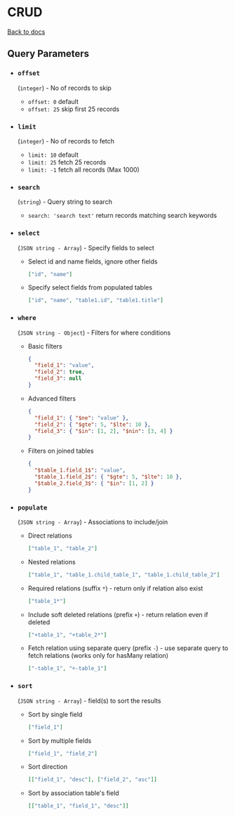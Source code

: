 
# CRUD

[Back to docs](./index.md)


## Query Parameters

- ### ```offset``` 
  (```integer```) - No of records to skip
  - ```offset: 0```  default
  - ```offset: 25```  skip first 25 records

- ### ```limit``` 
  (```integer```) - No of records to fetch
  - ```limit: 10```  default
  - ```limit: 25```  fetch 25 records
  - ```limit: -1```  fetch all records (Max 1000)

- ### ```search``` 
  (```string```) - Query string to search
  - ```search: 'search text'```  return records matching search keywords
  
- ### ```select``` 
  (```JSON string - Array```) - Specify fields to select
  - Select id and name fields, ignore other fields
    ```json
    ["id", "name"]
    ```
  - Specify select fields from populated tables
    ```json
    ["id", "name", "table1.id", "table1.title"]
    ```
  
- ### ```where``` 
  (```JSON string - Object```) - Filters for where conditions
  - Basic filters
    ```json
    {
      "field_1": "value",
      "field_2": true,
      "field_3": null
    }
    ```
  - Advanced filters
    ```json
    {
      "field_1": { "$ne": "value" },
      "field_2": { "$gte": 5, "$lte": 10 },
      "field_3": { "$in": [1, 2], "$nin": [3, 4] }
    }
    ```
  - Filters on joined tables 
    ```json
    {
      "$table_1.field_1$": "value",
      "$table_1.field_2$": { "$gte": 5, "$lte": 10 },
      "$table_2.field_3$": { "$in": [1, 2] }
    }
    ```

- ### ```populate``` 
  (```JSON string - Array```) - Associations to include/join
  - Direct relations
    ```json
    ["table_1", "table_2"]
    ```
  - Nested relations
    ```json
    ["table_1", "table_1.child_table_1", "table_1.child_table_2"]
    ```
  - Required relations (suffix ```*```) - return only if relation also exist
    ```json
    ["table_1*"]
    ```
  - Include soft deleted relations (prefix ```+```) - return relation even if deleted
    ```json
    ["+table_1", "+table_2*"]
    ```
  - Fetch relation using separate query  (prefix ```-```) - use separate query to fetch relations (works only for hasMany relation)
    ```json
    ["-table_1", "+-table_1"]
    ```

- ### ```sort``` 
  (```JSON string - Array```) - field(s) to sort the results
  - Sort by single field
    ```json
    ["field_1"]
    ```
  - Sort by multiple fields
    ```json
    ["field_1", "field_2"]
    ```
  - Sort direction
    ```json
    [["field_1", "desc"], ["field_2", "asc"]]
    ```
  - Sort by association table's field
    ```json
    [["table_1", "field_1", "desc"]]
    ```